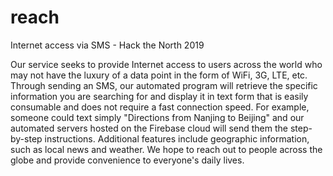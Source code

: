 # reach
Internet access via SMS - Hack the North 2019

Our service seeks to provide Internet access to users across the world who may not have the luxury of a data point in the form of WiFi, 3G, LTE, etc. Through sending an SMS, our automated program will retrieve the specific information you are searching for and display it in text form that is easily consumable and does not require a fast connection speed. For example, someone could text simply "Directions from Nanjing to Beijing" and our automated servers hosted on the Firebase cloud will send them the step-by-step instructions. Additional features include geographic information, such as local news and weather. We hope to reach out to people across the globe and provide convenience to everyone's daily lives.
